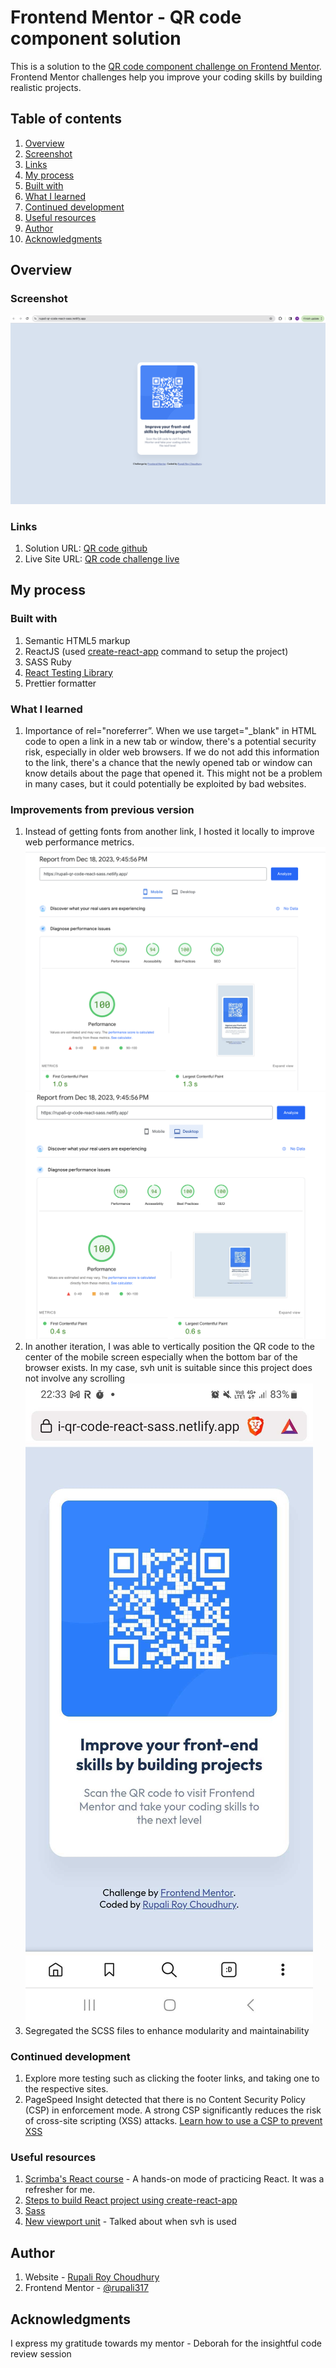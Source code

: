 
# Frontend Mentor - QR code component solution

This is a solution to the [QR code component challenge on Frontend Mentor](https://www.frontendmentor.io/challenges/qr-code-component-iux_sIO_H). Frontend Mentor challenges help you improve your coding skills by building realistic projects.

  
## Table of contents

1) [Overview](#overview)
2) [Screenshot](#screenshot)
3) [Links](#links)
4) [My process](#my-process)
5) [Built with](#built-with)
6) [What I learned](#what-i-learned)
7) [Continued development](#continued-development)
8) [Useful resources](#useful-resources)
9) [Author](#author)
10) [Acknowledgments](#acknowledgments)
  

## Overview

### Screenshot

![QR code component screenshot](https://github.com/rupali317/qr-code-challenge-react-sass/blob/main/public/images/qr-code-challenge-screenshot.png)


### Links

1) Solution URL: [QR code github](https://github.com/rupali317/qr-code-challenge-react-sass)
2) Live Site URL: [QR code challenge live](https://rupali-qr-code-react-sass.netlify.app/)


## My process

### Built with

1) Semantic HTML5 markup
2) ReactJS (used [create-react-app](https://radixweb.com/blog/steps-to-build-react-project-with-create-react-app) command to setup the project)
3) SASS Ruby
4) [React Testing Library](https://testing-library.com/docs/queries/about/#priority)
5) Prettier formatter


### What I learned
  
1) Importance of rel="noreferrer”. When we use target="_blank" in HTML code to open a link in a new tab or window, there's a potential security risk, especially in older web browsers. If we do not add this information to the link, there's a chance that the newly opened tab or window can know details about the page that opened it. This might not be a problem in many cases, but it could potentially be exploited by bad websites.


### Improvements from previous version

1) Instead of getting fonts from another link, I hosted it locally to improve web performance metrics.
![PageSpeed Insights mobile](https://github.com/rupali317/qr-code-challenge-react-sass/blob/main/public/images/page-speed-insights-mobile.png)
![PageSpeed Insights desktop](https://github.com/rupali317/qr-code-challenge-react-sass/blob/main/public/images/page-speed-insights-desktop.png)
2) In another iteration, I was able to vertically position the QR code to the center of the mobile screen especially when the bottom bar of the browser exists. In my case, svh unit is suitable since this project does not involve any scrolling
![QR code mobile version](https://github.com/rupali317/qr-code-challenge-react-sass/blob/main/public/images/qr-code-mobile-version.jpg)
3) Segregated the SCSS files to enhance modularity and maintainability 


### Continued development

1) Explore more testing such as clicking the footer links, and taking one to the respective sites.
2) PageSpeed Insight detected that there is no Content Security Policy (CSP) in enforcement mode. A strong CSP significantly reduces the risk of cross-site scripting (XSS) attacks. [Learn how to use a CSP to prevent XSS](https://developer.chrome.com/docs/lighthouse/best-practices/csp-xss/?utm_source=lighthouse&utm_medium=lr)
  

### Useful resources

1) [Scrimba's React course](https://scrimba.com/learn/learnreact) - A hands-on mode of practicing React. It was a refresher for me.
2) [Steps to build React project using create-react-app](https://radixweb.com/blog/steps-to-build-react-project-with-create-react-app)
3) [Sass](https://sass-lang.com/)
4) [New viewport unit](https://ishadeed.com/article/new-viewport-units/#:~:text=Be%20careful%20with%20the%20dvh,is%20scrolling%20up%20or%20down.) - Talked about when svh is used
  

## Author  

1) Website - [Rupali Roy Choudhury](https://www.linkedin.com/in/rupali-rc/)
2) Frontend Mentor - [@rupali317](https://www.frontendmentor.io/profile/rupali317)
 

## Acknowledgments

I express my gratitude towards my mentor - Deborah for the insightful code review session
